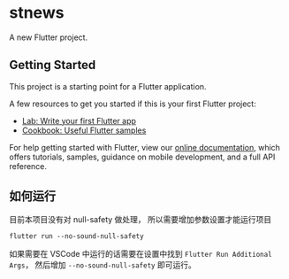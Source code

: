 # stnews

A new Flutter project.

## Getting Started

This project is a starting point for a Flutter application.

A few resources to get you started if this is your first Flutter project:

- [Lab: Write your first Flutter app](https://flutter.dev/docs/get-started/codelab)
- [Cookbook: Useful Flutter samples](https://flutter.dev/docs/cookbook)

For help getting started with Flutter, view our
[online documentation](https://flutter.dev/docs), which offers tutorials,
samples, guidance on mobile development, and a full API reference.

## 如何运行

目前本项目没有对 null-safety 做处理， 所以需要增加参数设置才能运行项目

```
flutter run --no-sound-null-safety

```

如果需要在 VSCode 中运行的话需要在设置中找到 `Flutter Run Additional Args`， 然后增加 `--no-sound-null-safety` 即可运行。
